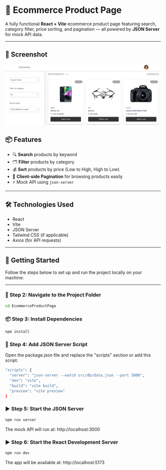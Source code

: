 # 🛒 Ecommerce Product Page

A fully functional **React + Vite** ecommerce product page featuring search, category filter, price sorting, and pagination — all powered by **JSON Server** for mock API data.

---

## 📸 Screenshot

![Product Listing](./ecom.png)

## 📦 Features

- 🔍 **Search** products by keyword  
- 🗂️ **Filter** products by category  
- 💰 **Sort** products by price (Low to High, High to Low)  
- 📄 **Client-side Pagination** for browsing products easily  
- ⚡ Mock API using `json-server`

---

## 🛠️ Technologies Used

- React
- Vite
- JSON Server
- Tailwind CSS (if applicable)
- Axios (for API requests)

---

## 🚀 Getting Started

Follow the steps below to set up and run the project locally on your machine:

---

### 📁 Step 2: Navigate to the Project Folder

```bash
cd EcommerceProductPage
```

### 📦 Step 3: Install Dependencies

```bash
npm install
```

### 📝 Step 4: Add JSON Server Script

Open the package.json file and replace the "scripts" section or add this script:

```bash
"scripts": {
  "server": "json-server --watch src/db/data.json --port 3000",
  "dev": "vite",
  "build": "vite build",
  "preview": "vite preview"
}
```

### ▶️ Step 5: Start the JSON Server

```bash
npm run server
```
The mock API will run at: http://localhost:3000

### ▶️ Step 6: Start the React Development Server

```bash
npm run dev
```
The app will be available at: http://localhost:5173





